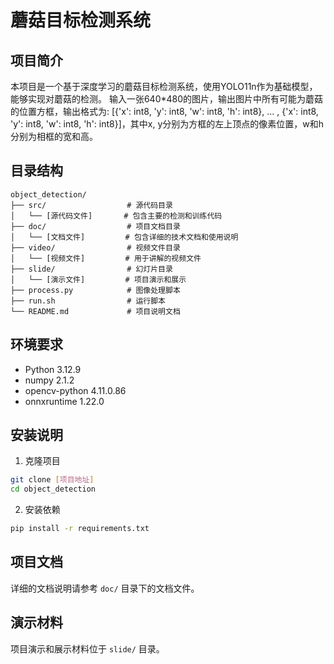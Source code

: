 # 蘑菇目标检测系统

## 项目简介
本项目是一个基于深度学习的蘑菇目标检测系统，使用YOLO11n作为基础模型，能够实现对蘑菇的检测。
输入一张640*480的图片，输出图片中所有可能为蘑菇的位置方框，输出格式为: [{'x': int8, 'y': int8, 'w': int8, 'h': int8}, ... , {'x': int8, 'y': int8, 'w': int8, 'h': int8}]，其中x, y分别为方框的左上顶点的像素位置，w和h分别为相框的宽和高。

## 目录结构
```
object_detection/
├── src/                  # 源代码目录
│   └── [源代码文件]       # 包含主要的检测和训练代码
├── doc/                  # 项目文档目录
│   └── [文档文件]         # 包含详细的技术文档和使用说明
├── video/                # 视频文件目录
│   └── [视频文件]         # 用于讲解的视频文件
├── slide/                # 幻灯片目录
│   └── [演示文件]         # 项目演示和展示
├── process.py            # 图像处理脚本
├── run.sh                # 运行脚本
└── README.md             # 项目说明文档
```

## 环境要求
- Python 3.12.9
- numpy 2.1.2
- opencv-python 4.11.0.86
- onnxruntime 1.22.0

## 安装说明
1. 克隆项目
```bash
git clone [项目地址]
cd object_detection
```

2. 安装依赖
```bash
pip install -r requirements.txt
```

## 项目文档
详细的文档说明请参考 `doc/` 目录下的文档文件。

## 演示材料
项目演示和展示材料位于 `slide/` 目录。

